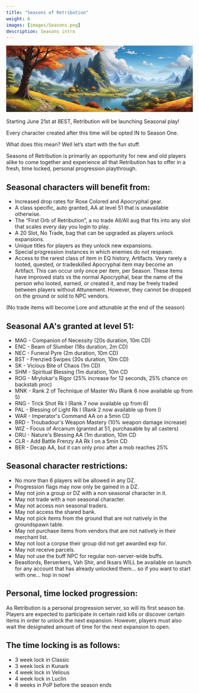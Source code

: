 ```yaml
---
title: "Seasons of Retribution"
weight: 6
images: [images/Seasons.png]
description: Seasons intro
---
```

![Seasons](images/Seasons.png)

Starting June 21st at 8EST, Retribution will be launching Seasonal play!

Every character created after this time will be opted IN to Season One.

What does this mean? Well let’s start with the fun stuff.

Seasons of Retribution is primarily an opportunity for new and old players alike to come together and experience all that Retribution has to offer in a fresh, time locked, personal progression playthrough.

## Seasonal characters will benefit from:

- Increased drop rates for Rose Colored and Apocryphal gear.
- A class specific, auto granted, AA at level 51 that is unavailable otherwise.
- The “First Orb of Retribution”, a no trade All/All aug that fits into any slot that scales every day you login to play.
- A 20 Slot, No Trade, bag that can be upgraded as players unlock expansions.
- Unique titles for players as they unlock new expansions.
- Special progression instances in which enemies do not respawn.
- Access to the rarest class of item in EQ history, Artifacts. Very rarely a looted, quested, or tradeskilled Apocryphal item may become an Artifact. This can occur only once per item, per Season. These items have improved stats vs the normal Apocryphal, bear the name of the person who looted, earned, or created it, and may be freely traded between players without Attunement. However, they cannot be dropped on the ground or sold to NPC vendors.

(No trade items will become Lore and attunable at the end of the season)

## Seasonal AA's granted at level 51:

- MAG - Companion of Necessity (20s duration, 10m CD)
- ENC - Beam of Slumber (18s duration, 2m CD)
- NEC - Funeral Pyre (2m duration, 10m CD)
- BST - Frenzied Swipes (30s duration, 10m CD)
- SK - Vicious Bite of Chaos (1m CD)
- SHM - Spiritual Blessing (1m duration, 10m CD
- ROG - Mrylokar's Rigor (25% increase for 12 seconds, 25% chance on backstab proc)
- MNK - Rank 2 of Technique of Master Wu (Rank 6 now available up from 5)
- RNG - Trick Shot Rk I (Rank 7 now available up from 6)
- PAL -  Blessing of Light Rk I (Rank 2 now available up from I)
- WAR - Imperator's Command AA on a 5min CD
- BRD - Troubadour's Weapon Mastery (10% weapon damage increase)
- WIZ - Focus of Arcanum (granted at 51, purchasable by all casters)
- DRU -  Nature's Blessing AA (1m duration, 10m CD
- CLR -  Add Battle Frenzy AA Rk I on a 5min CD
- BER - Decap AA, but it can only proc after a mob reaches 25%
## Seasonal character restrictions:

- No more than 6 players will be allowed in any DZ.
- Progression flags may now only be gained in a DZ.
- May not join a group or DZ with a non seasonal character in it.
- May not trade with a non seasonal character.
- May not access non seasonal traders.
- May not access the shared bank.
- May not pick items from the ground that are not natively in the groundspawn table.
- May not purchase items from vendors that are not natively in their merchant list.
- May not loot a corpse their group did not get awarded exp for.
- May not receive parcels.
- May not use the buff NPC for regular non-server-wide buffs.
- Beastlords, Berserkers, Vah Shir, and Iksars WILL be available on launch for any account that has already unlocked them… so if you want to start with one… hop in now!

## Personal, time locked progression:

As Retribution is a personal progression server, so will its first season be. Players are expected to participate in certain raid kills or discover certain items in order to unlock the next expansion. However, players must also wait the designated amount of time for the next expansion to open.

## The time locking is as follows:

- 3 week lock in Classic
- 3 week lock in Kunark
- 4 week lock in Velious
- 4 week lock in Luclin
- 8 weeks in PoP before the season ends


